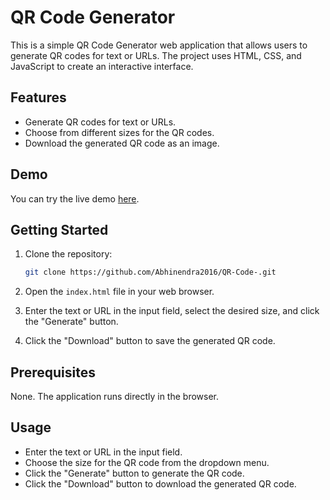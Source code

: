 # QR Code Generator

This is a simple QR Code Generator web application that allows users to generate QR codes for text or URLs. The project uses HTML, CSS, and JavaScript to create an interactive interface.

## Features

- Generate QR codes for text or URLs.
- Choose from different sizes for the QR codes.
- Download the generated QR code as an image.

## Demo

You can try the live demo [here](<insert-live-demo-link>).

## Getting Started

1. Clone the repository:

    ```bash
    git clone https://github.com/Abhinendra2016/QR-Code-.git
    ```

2. Open the `index.html` file in your web browser.

3. Enter the text or URL in the input field, select the desired size, and click the "Generate" button.

4. Click the "Download" button to save the generated QR code.

## Prerequisites

None. The application runs directly in the browser.

## Usage

- Enter the text or URL in the input field.
- Choose the size for the QR code from the dropdown menu.
- Click the "Generate" button to generate the QR code.
- Click the "Download" button to download the generated QR code.


